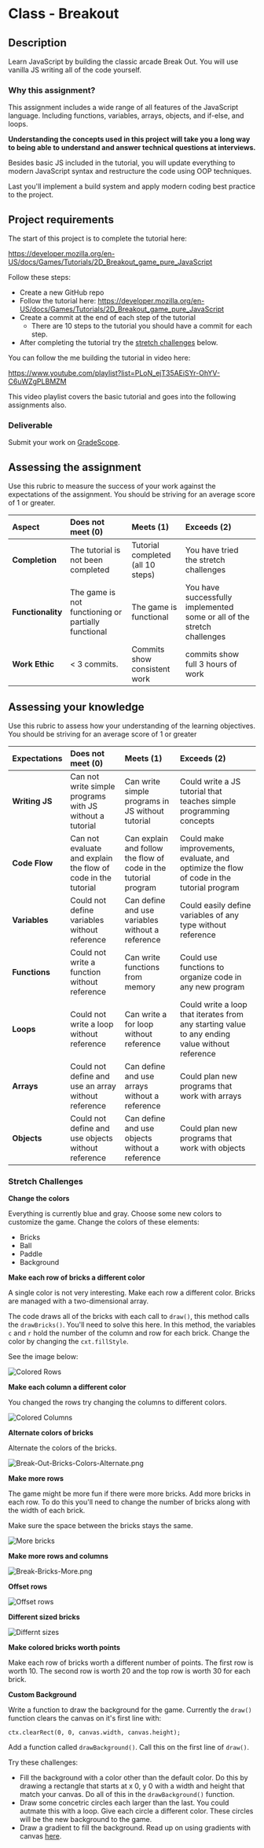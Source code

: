 # Class - Breakout 

## Description 

Learn JavaScript by building the classic arcade Break Out. You will use vanilla JS writing all of the code yourself.

### Why this assignment?

This assignment includes a wide range of all features of the JavaScript language. Including functions, variables, arrays, objects, and if-else, and loops. 

**Understanding the concepts used in this project will take you a long way to being able to understand and answer technical questions at interviews.**

Besides basic JS included in the tutorial, you will update everything to modern JavaScript syntax and restructure the code using OOP techniques. 

Last you'll implement a build system and apply modern coding best practice to the project. 

## Project requirements

The start of this project is to complete the tutorial here: 

https://developer.mozilla.org/en-US/docs/Games/Tutorials/2D_Breakout_game_pure_JavaScript

Follow these steps: 

- Create a new GitHub repo
- Follow the tutorial here: https://developer.mozilla.org/en-US/docs/Games/Tutorials/2D_Breakout_game_pure_JavaScript
- Create a commit at the end of each step of the tutorial
	- There are 10 steps to the tutorial you should have a commit for each step. 
- After completing the tutorial try the [stretch challenges](#stretch-challenges) below. 

You can follow the me building the tutorial in video here: 

https://www.youtube.com/playlist?list=PLoN_ejT35AEiSYr-OhYV-C6uWZgPLBMZM

This video playlist covers the basic tutorial and goes into the following assignments also. 

### Deliverable

Submit your work on [GradeScope](https://www.gradescope.com/).

## Assessing the assignment

Use this rubric to measure the success of your work against the expectations of the assignment. You should be striving for an average score of 1 or greater.

| Aspect | Does not meet (0) | Meets (1) | Exceeds (2) |
|:-------|:------------------|:----------|:------------|
| **Completion** | The tutorial is not been completed | Tutorial completed (all 10 steps) | You have tried the stretch challenges |
| **Functionality** | The game is not functioning or partially functional | The game is functional | You have successfully implemented some or all of the stretch challenges |
| **Work Ethic** | < 3 commits. | Commits show consistent work| commits show full 3 hours of work |

## Assessing your knowledge

Use this rubric to assess how your understanding of the learning objectives. You should be striving for an average score of 1 or greater

| Expectations | Does not meet (0) | Meets (1) | Exceeds (2) |
|:-------------|:--------------|:-----|:---------|
| **Writing JS** | Can not write simple programs with JS without a tutorial | Can write simple programs in JS without tutorial | Could write a JS tutorial that teaches simple programming concepts |
| **Code Flow** | Can not evaluate and explain the flow of code in the tutorial | Can explain and follow the flow of code in the tutorial program | Could make improvements, evaluate, and optimize the flow of code in the tutorial program |
| **Variables** | Could not define variables without reference | Can define and use variables without a reference | Could easily define variables of any type without reference |
| **Functions** | Could not write a function without reference | Can write functions from memory | Could use functions to organize code in any new program |
| **Loops** | Could not write a loop without reference | Can write a for loop without reference | Could write a loop that iterates from any starting value to any ending value without reference |
|**Arrays** | Could not define and use an array without reference | Can define and use arrays without a reference | Could plan new programs that work with arrays |
|**Objects** | Could not define and use objects without reference | Can define and use objects without a reference | Could plan new programs that work with objects |

### Stretch Challenges 

**Change the colors**

Everything is currently blue and gray. Choose some new colors to customize the game. Change the colors of these elements: 

- Bricks
- Ball
- Paddle
- Background

**Make each row of bricks a different color**

A single color is not very interesting. Make each row a different color. Bricks are managed with a two-dimensional array. 

The code draws all of the bricks with each call to `draw()`, this method calls the `drawBricks()`. You'll need to solve this here. In this method, the variables `c` and `r` hold the number of the column and row for each brick. Change the color by changing the `cxt.fillStyle`. 

See the image below: 

![Colored Rows](images/Break-Out-Bricks-Colors-Rows.png)

**Make each column a different color**

You changed the rows try changing the columns to different colors. 

![Colored Columns](images/Break-Out-Bricks-Colors-Columns.png)

**Alternate colors of bricks**

Alternate the colors of the bricks. 

![Break-Out-Bricks-Colors-Alternate.png](images/Break-Out-Bricks-Colors-Alternate.png)

**Make more rows**

The game might be more fun if there were more bricks. Add more bricks in each row. To do this you'll need to change the number of bricks along with the width of each brick. 

Make sure the space between the bricks stays the same. 

![More bricks](images/Break-Out-Bricks-sizes.png)

**Make more rows and columns**

![Break-Bricks-More.png](images/Break-Bricks-More.png)

**Offset rows**

![Offset rows](images/Break-Out-Bricks-sizes-2.png)

**Different sized bricks**

![Differnt sizes](images/Break-Out-Bricks-sizes-3.png)

**Make colored bricks worth points**

Make each row of bricks worth a different number of points. The first row is worth 10. The second row is worth 20 and the top row is worth 30 for each brick.

**Custom Background** 

Write a function to draw the background for the game. Currently the `draw()` function clears the canvas on it's first line with: 

`ctx.clearRect(0, 0, canvas.width, canvas.height);`

Add a function called `drawBackground()`. Call this on the first line of `draw()`.

Try these challenges: 

- Fill the background with a color other than the default color. Do this by drawing a rectangle that starts at x 0, y 0 with a width and height that match your canvas. Do all of this in the `drawBackground()` function. 
- Draw some concetric circles each larger than the last. You could autmate this with a loop. Give each circle a different color. These circles will be the new background to the game. 
- Draw a gradient to fill the background. Read up on using gradients with canvas [here](https://developer.mozilla.org/en-US/docs/Web/API/CanvasRenderingContext2D/createLinearGradient).


